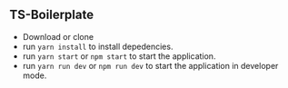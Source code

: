 ## TS-Boilerplate
- Download or clone
- run `yarn install` to install depedencies.
- run `yarn start` or `npm start` to start the application.
- run `yarn run dev` or `npm run dev` to start the application in developer mode.
